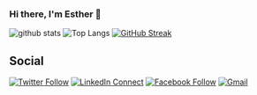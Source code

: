 ### Hi there, I'm Esther 👋
![github stats](https://github-readme-stats.vercel.app/api?username=esther-crypto&show_icons=true&count_private=true&line_height=33&theme=react)
![Top Langs](https://github-readme-stats.vercel.app/api/top-langs/?username=esther-crypto&hide=html&theme=react)
[![GitHub Streak](https://github-readme-streak-stats.herokuapp.com/?user=esther-crypto&theme=react)](https://github.com/DenverCoder1/github-readme-streak-stats)

## Social
[![Twitter Follow](https://img.shields.io/badge/%20-Follow-black?color=14171A&labelColor=1976d2&logo=twitter&logoColor=ffffff)](https://twitter.com/EstherIrungu19)
[![LinkedIn Connect](https://img.shields.io/badge/%20-Connect-black?color=14171A&labelColor=212121&logo=linkedin&logoColor=ffffff)](https://www.linkedin.com/in/esther-irungu-678453198/)
[![Facebook Follow](https://img.shields.io/badge/%20-Follow-black?color=14171A&labelColor=1976d2&logo=facebook&logoColor=ffffff)](https://web.facebook.com/ezzie.irungu)
[![Gmail](https://img.shields.io/badge/%20-Send%20Mail-black?color=14171A&labelColor=ef5350&logo=gmail&logoColor=ffffff)](mailto:estherwambuiirungu@gmail.com?subject=From%20GitHub&body=Hi,%20there.%20Found%20you%20from%20GitHub.)
